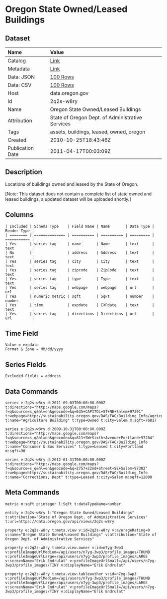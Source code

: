 # Oregon State Owned/Leased Buildings

## Dataset

| Name | Value |
| :--- | :---- |
| Catalog | [Link](https://catalog.data.gov/dataset/oregon-state-owned-leased-buildings-7d155) |
| Metadata | [Link](https://data.oregon.gov/api/views/2q2s-w8ry) |
| Data: JSON | [100 Rows](https://data.oregon.gov/api/views/2q2s-w8ry/rows.json?max_rows=100) |
| Data: CSV | [100 Rows](https://data.oregon.gov/api/views/2q2s-w8ry/rows.csv?max_rows=100) |
| Host | data.oregon.gov |
| Id | 2q2s-w8ry |
| Name | Oregon State Owned/Leased Buildings |
| Attribution | State of Oregon Dept. of Administrative Services |
| Tags | assets, buildings, leased, owned, oregon |
| Created | 2010-10-25T18:43:46Z |
| Publication Date | 2011-04-17T00:03:09Z |

## Description

Locations of buildings owned and leased by the State of Oregon.

[Note: This dataset does not contain a complete list of state owned and leased buildings, a updated dataset will be uploaded shortly.]

## Columns

```ls
| Included | Schema Type    | Field Name | Name       | Data Type | Render Type |
| ======== | ============== | ========== | ========== | ========= | =========== |
| Yes      | series tag     | name       | Name       | text      | text        |
| No       |                | address    | Address    | text      | text        |
| Yes      | series tag     | city       | City       | text      | text        |
| Yes      | series tag     | zipcode    | ZipCode    | text      | text        |
| Yes      | series tag     | type       | Type       | text      | text        |
| Yes      | series tag     | webpage    | webpage    | url       | url         |
| Yes      | numeric metric | sqft       | SqFt       | number    | number      |
| Yes      | time           | expdate    | EXPdate    | text      | text        |
| Yes      | series tag     | directions | Directions | url       | url         |
```

## Time Field

```ls
Value = expdate
Format & Zone = MM/dd/yyyy
```

## Series Fields

```ls
Excluded Fields = address
```

## Data Commands

```ls
series e:2q2s-w8ry d:2011-09-03T00:00:00.000Z t:directions="http://maps.google.com/maps?f=q&source=s_q&hl=en&geocode=&q=635+CAPITOL+ST+NE+Salem+97301" t:webpage=http://sustainability.oregon.gov/DAS/FAC/Building_Info/agriculture.shtml t:name="Agriculture Building" t:type=Owned t:city=Salem m:sqft=76817

series e:2q2s-w8ry d:2009-10-31T00:00:00.000Z t:directions="http://maps.google.com/maps?f=q&source=s_q&hl=en&geocode=&q=811+SW+Sixth+Avenue+Portland+97204" t:webpage=http://sustainability.oregon.gov/DAS/FAC/Building_Info t:name="Consumer & Bus Services" t:type=Leased t:city=Portland m:sqft=90

series e:2q2s-w8ry d:2012-01-31T00:00:00.000Z t:directions="http://maps.google.com/maps?f=q&source=s_q&hl=en&geocode=&q=2757+22nd+Street+SE+Salem+97302" t:webpage=http://sustainability.oregon.gov/DAS/FAC/Building_Info t:name="Corrections, Dept" t:type=Leased t:city=Salem m:sqft=12000
```

## Meta Commands

```ls
metric m:sqft p:integer l:SqFt t:dataTypeName=number

entity e:2q2s-w8ry l:"Oregon State Owned/Leased Buildings" t:attribution="State of Oregon Dept. of Administrative Services" t:url=https://data.oregon.gov/api/views/2q2s-w8ry

property e:2q2s-w8ry t:meta.view v:id=2q2s-w8ry v:averageRating=0 v:name="Oregon State Owned/Leased Buildings" v:attribution="State of Oregon Dept. of Administrative Services"

property e:2q2s-w8ry t:meta.view.owner v:id=n7yg-3wp3 v:profileImageUrlMedium=/api/users/n7yg-3wp3/profile_images/THUMB v:profileImageUrlLarge=/api/users/n7yg-3wp3/profile_images/LARGE v:screenName="Erik Endrulat" v:profileImageUrlSmall=/api/users/n7yg-3wp3/profile_images/TINY v:displayName="Erik Endrulat"

property e:2q2s-w8ry t:meta.view.tableauthor v:id=n7yg-3wp3 v:profileImageUrlMedium=/api/users/n7yg-3wp3/profile_images/THUMB v:profileImageUrlLarge=/api/users/n7yg-3wp3/profile_images/LARGE v:screenName="Erik Endrulat" v:profileImageUrlSmall=/api/users/n7yg-3wp3/profile_images/TINY v:displayName="Erik Endrulat"
```
